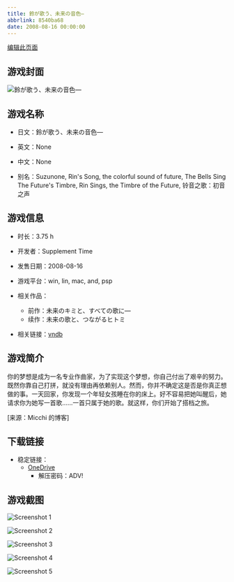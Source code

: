 ```yaml
---
title: 鈴が歌う、未来の音色―
abbrlink: 8540ba68
date: 2008-08-16 00:00:00
---
```

[编辑此页面](https://github.com/ACG-3/ADV3-source/blob/main/source/_posts/games/%E9%88%B4%E3%81%8C%E6%AD%8C%E3%81%86%E3%80%81%E6%9C%AA%E6%9D%A5%E3%81%AE%E9%9F%B3%E8%89%B2%E2%80%95.md)

## 游戏封面

![鈴が歌う、未来の音色―](https://pan.timero.xyz/d/onedrive/img_lib_001/%E9%88%B4%E3%81%8C%E6%AD%8C%E3%81%86%E3%80%81%E6%9C%AA%E6%9D%A5%E3%81%AE%E9%9F%B3%E8%89%B2%E2%80%95_cover.avif)


## 游戏名称

- 日文：鈴が歌う、未来の音色―
- 英文：None
- 中文：None

- 别名：Suzunone, Rin's Song, the colorful sound of future, The Bells Sing The Future's Timbre, Rin Sings, the Timbre of the Future, 铃音之歌：初音之声


## 游戏信息

- 时长：3.75 h
- 开发者：Supplement Time
- 发售日期：2008-08-16
- 游戏平台：win, lin, mac, and, psp
- 相关作品：
   - 前作：未来のキミと、すべての歌に―
   - 续作：未来の歌と、つながるヒトミ

- 相关链接：[vndb](https://vndb.org/v2505)


## 游戏简介

你的梦想是成为一名专业作曲家，为了实现这个梦想，你自己付出了艰辛的努力。既然你靠自己打拼，就没有理由再依赖别人。然而，你并不确定这是否是你真正想做的事。一天回家，你发现一个年轻女孩睡在你的床上。好不容易把她叫醒后，她请求你为她写一首歌......一首只属于她的歌。就这样，你们开始了搭档之旅。

[来源：Micchi 的博客]


## 下载链接

- 稳定链接：
    - [OneDrive](https://pan.timero.xyz/onedrive/adv_lib_001/%E9%88%B4%E3%81%8C%E6%AD%8C%E3%81%86%E3%80%81%E6%9C%AA%E6%9D%A5%E3%81%AE%E9%9F%B3%E8%89%B2%E2%80%95)
        - 解压密码：ADV!



## 游戏截图


![Screenshot 1](https://pan.timero.xyz/d/onedrive/img_lib_001/%E9%88%B4%E3%81%8C%E6%AD%8C%E3%81%86%E3%80%81%E6%9C%AA%E6%9D%A5%E3%81%AE%E9%9F%B3%E8%89%B2%E2%80%95_Screenshot_1.avif)

![Screenshot 2](https://pan.timero.xyz/d/onedrive/img_lib_001/%E9%88%B4%E3%81%8C%E6%AD%8C%E3%81%86%E3%80%81%E6%9C%AA%E6%9D%A5%E3%81%AE%E9%9F%B3%E8%89%B2%E2%80%95_Screenshot_2.avif)

![Screenshot 3](https://pan.timero.xyz/d/onedrive/img_lib_001/%E9%88%B4%E3%81%8C%E6%AD%8C%E3%81%86%E3%80%81%E6%9C%AA%E6%9D%A5%E3%81%AE%E9%9F%B3%E8%89%B2%E2%80%95_Screenshot_3.avif)

![Screenshot 4](https://pan.timero.xyz/d/onedrive/img_lib_001/%E9%88%B4%E3%81%8C%E6%AD%8C%E3%81%86%E3%80%81%E6%9C%AA%E6%9D%A5%E3%81%AE%E9%9F%B3%E8%89%B2%E2%80%95_Screenshot_4.avif)

![Screenshot 5](https://pan.timero.xyz/d/onedrive/img_lib_001/%E9%88%B4%E3%81%8C%E6%AD%8C%E3%81%86%E3%80%81%E6%9C%AA%E6%9D%A5%E3%81%AE%E9%9F%B3%E8%89%B2%E2%80%95_Screenshot_5.avif)

